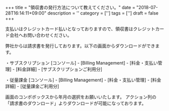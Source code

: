 +++
title = "領収書の発行方法について教えてください。"
date = "2018-07-28T16:14:11+09:00"
description = ''
category = ['']
tags = ['']
draft = false
+++

支払いはクレジットカード払いとなっておりますので、領収書はクレジットカード会社へお問い合わせください。

弊社からは請求書を発行しております。以下の画面からダウンロードができます。

・サブスクリプション
[コンソール] - [Billing Management] - [料金・支払い管理] - [料金詳細] - [サブスクリプションご利用分]

・従量課金
[コンソール] - [Billing Management] - [料金・支払い管理] - [料金詳細] - [従量課金ご利用分]

画面のコンボボックスから年月の選択をお願いいたします。
アクション列の「請求書のダウンロード」よりダウンロードが可能になっております。

